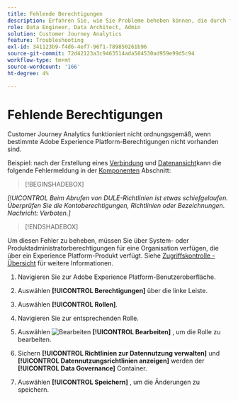 ```yaml
---
title: Fehlende Berechtigungen
description: Erfahren Sie, wie Sie Probleme beheben können, die durch fehlende Berechtigungen verursacht werden.
role: Data Engineer, Data Architect, Admin
solution: Customer Journey Analytics
feature: Troubleshooting
exl-id: 341123b9-f4d6-4ef7-96f1-789850261b96
source-git-commit: 72d42123a3c9463514ada584530ad959e99d5c94
workflow-type: tm+mt
source-wordcount: '166'
ht-degree: 4%

---
```


# Fehlende Berechtigungen

Customer Journey Analytics funktioniert nicht ordnungsgemäß, wenn bestimmte Adobe Experience Platform-Berechtigungen nicht vorhanden sind.

Beispiel: nach der Erstellung eines [Verbindung](../connections/overview.md) und [Datenansicht](../data-views/data-views.md)kann die folgende Fehlermeldung in der [Komponenten](/help/data-views/create-dataview.md#components) Abschnitt:


>[!BEGINSHADEBOX]

*[!UICONTROL Beim Abrufen von DULE-Richtlinien ist etwas schiefgelaufen. Überprüfen Sie die Kontoberechtigungen, Richtlinien oder Bezeichnungen. Nachricht: Verboten.]*

>[!ENDSHADEBOX]


Um diesen Fehler zu beheben, müssen Sie über System- oder Produktadministratorberechtigungen für eine Organisation verfügen, die über ein Experience Platform-Produkt verfügt. Siehe [Zugriffskontrolle - Übersicht](https://experienceleague.adobe.com/docs/experience-platform/access-control/home.html?lang=en#platform-permissions) für weitere Informationen.

1. Navigieren Sie zur Adobe Experience Platform-Benutzeroberfläche.

1. Auswählen **[!UICONTROL Berechtigungen]** über die linke Leiste.

1. Auswählen **[!UICONTROL Rollen]**.

1. Navigieren Sie zur entsprechenden Rolle.

1. Auswählen ![Bearbeiten](https://spectrum.adobe.com/static/icons/workflow_18/Smock_Edit_18_N.svg) **[!UICONTROL Bearbeiten]** , um die Rolle zu bearbeiten.

1. Sichern **[!UICONTROL Richtlinien zur Datennutzung verwalten]** und **[!UICONTROL Datennutzungsrichtlinien anzeigen]** werden der **[!UICONTROL Data Governance]** Container.

1. Auswählen **[!UICONTROL Speichern]** , um die Änderungen zu speichern.
